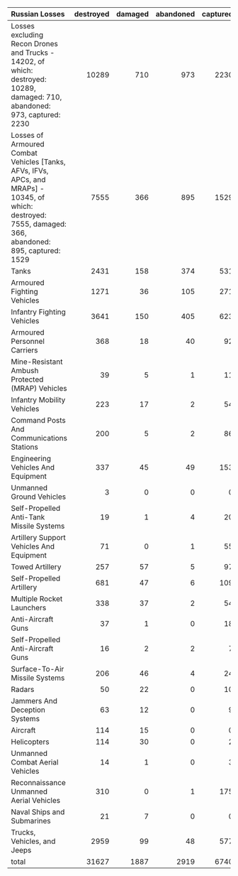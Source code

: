| Russian Losses                                                                                                                                           |   destroyed |   damaged |   abandoned |   captured |   total |
|:---------------------------------------------------------------------------------------------------------------------------------------------------------|------------:|----------:|------------:|-----------:|--------:|
| Losses excluding Recon Drones and Trucks - 14202, of which: destroyed: 10289, damaged: 710, abandoned: 973, captured: 2230                               |       10289 |       710 |         973 |       2230 |   14202 |
| Losses of Armoured Combat Vehicles [Tanks, AFVs, IFVs, APCs, and MRAPs] - 10345, of which: destroyed: 7555, damaged: 366, abandoned: 895, captured: 1529 |        7555 |       366 |         895 |       1529 |   10345 |
| Tanks                                                                                                                                                    |        2431 |       158 |         374 |        531 |    3494 |
| Armoured Fighting Vehicles                                                                                                                               |        1271 |        36 |         105 |        271 |    1683 |
| Infantry Fighting Vehicles                                                                                                                               |        3641 |       150 |         405 |        623 |    4819 |
| Armoured Personnel Carriers                                                                                                                              |         368 |        18 |          40 |         92 |     518 |
| Mine-Resistant Ambush Protected  (MRAP) Vehicles                                                                                                         |          39 |         5 |           1 |         11 |      56 |
| Infantry Mobility Vehicles                                                                                                                               |         223 |        17 |           2 |         54 |     296 |
| Command Posts And Communications Stations                                                                                                                |         200 |         5 |           2 |         86 |     293 |
| Engineering Vehicles And Equipment                                                                                                                       |         337 |        45 |          49 |        153 |     584 |
| Unmanned Ground Vehicles                                                                                                                                 |           3 |         0 |           0 |          0 |       3 |
| Self-Propelled Anti-Tank Missile Systems                                                                                                                 |          19 |         1 |           4 |         20 |      44 |
| Artillery Support Vehicles And Equipment                                                                                                                 |          71 |         0 |           1 |         55 |     127 |
| Towed Artillery                                                                                                                                          |         257 |        57 |           5 |         97 |     416 |
| Self-Propelled Artillery                                                                                                                                 |         681 |        47 |           6 |        109 |     843 |
| Multiple Rocket Launchers                                                                                                                                |         338 |        37 |           2 |         54 |     431 |
| Anti-Aircraft Guns                                                                                                                                       |          37 |         1 |           0 |         18 |      56 |
| Self-Propelled Anti-Aircraft Guns                                                                                                                        |          16 |         2 |           2 |          7 |      27 |
| Surface-To-Air Missile Systems                                                                                                                           |         206 |        46 |           4 |         24 |     280 |
| Radars                                                                                                                                                   |          50 |        22 |           0 |         10 |      82 |
| Jammers And Deception Systems                                                                                                                            |          63 |        12 |           0 |          9 |      84 |
| Aircraft                                                                                                                                                 |         114 |        15 |           0 |          0 |     129 |
| Helicopters                                                                                                                                              |         114 |        30 |           0 |          2 |     146 |
| Unmanned Combat Aerial Vehicles                                                                                                                          |          14 |         1 |           0 |          3 |      18 |
| Reconnaissance Unmanned Aerial Vehicles                                                                                                                  |         310 |         0 |           1 |        175 |     486 |
| Naval Ships and Submarines                                                                                                                               |          21 |         7 |           0 |          0 |      28 |
| Trucks, Vehicles, and Jeeps                                                                                                                              |        2959 |        99 |          48 |        577 |    3683 |
| total                                                                                                                                                    |       31627 |      1887 |        2919 |       6740 |   43173 |